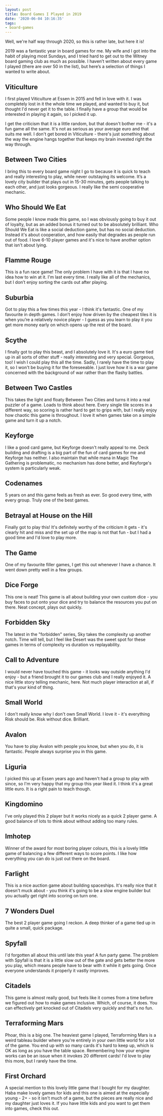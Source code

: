 ```yaml
---
layout: post
title: Board Games I Played in 2019
date: '2020-06-04 10:16:35'
tags:
- board-games
---
```


Well, we're half way through 2020, so this is rather late, but here it is!

2019 was a fantastic year in board games for me. My wife and I got into the habit of playing most Sundays, and I tried hard to get out to the Witney board gaming club as much as possible. I haven’t written about every game I played (there are over 50 in the list), but here’s a selection of things I wanted to write about.

## Viticulture

I first played Viticulture at Essen in 2015 and fell in love with it. I was completely lost in it the whole time we played, and wanted to buy it, but thought I'd never get it to the table. I finally have a group that would be interested in playing it again, so I picked it up.

I get the criticism that it is a little random, but that doesn't bother me - it's a fun game all the same. It's not as serious as your average euro and that suits me well. I don't get bored in Viticulture - there's just something about the way the engine hangs together that keeps my brain invested right the way through.

## Between Two Cities

I bring this to every board game night I go to because it is quick to teach and really interesting to play, while never outstaying its welcome. It’s a lovely city builder that plays out in 15-30 minutes, gets people talking to each other, and just looks gorgeous. I really like the semi cooperative mechanic.

## Who Should We Eat

Some people I know made this game, so I was obviously going to buy it out of loyalty, but as an added bonus it turned out to be absolutely brilliant. Who Should We Eat is like a social deduction game, but has no social deduction. Instead it's about cooperation, and how easily that degrades as people run out of food. I love 6-10 player games and it's nice to have another option that isn't about lying.

## Flamme Rouge

This is a fun race game! The only problem I have with it is that I have no idea how to win at it. I'm last every time. I really like all of the mechanics, but I don’t enjoy sorting the cards out after playing.

## Suburbia

Got to play this a few times this year - I think it's fantastic. One of my favourite in depth games. I don’t enjoy how driven by the cheapest tiles it is when you’re a relatively novice player - I guess as you learn to play it you get more money early on which opens up the rest of the board.

## Scythe

I finally got to play this beast, and I absolutely love it. It's a euro game tied up in all sorts of other stuff - really interesting and very special. Gorgeous, too! I wish I could play this all the time. Sadly, I rarely have the time to play it, so I won't be buying it for the foreseeable. I just love how it is a war game concerned with the background of war rather than the flashy battles.

## Between Two Castles

This takes the light and floaty Between Two Cities and turns it into a real puzzler of a game. Loads to think about here. Every single tile scores in a different way, so scoring is rather hard to get to grips with, but I really enjoy how chaotic this game is throughout. I love it when games take on a simple game and turn it up a notch.

## Keyforge

I like a good card game, but Keyforge doesn't really appeal to me. Deck building and drafting is a big part of the fun of card games for me and Keyforge has neither. I also maintain that while mana in Magic The Gathering is problematic, no mechanism has done better, and Keyforge's system is particularly weak.

## Codenames

5 years on and this game feels as fresh as ever. So good every time, with every group. Truly one of the best games.

## Betrayal at House on the Hill

Finally got to play this! It's definitely worthy of the criticism it gets - it's clearly hit and miss and the set up of the map is not that fun - but I had a good time and I'd love to play more.

## The Game

One of my favourite filler games, I get this out whenever I have a chance. It went down pretty well in a few groups.

## Dice Forge

This one is neat! This game is all about building your own custom dice - you buy faces to put onto your dice and try to balance the resources you put on there. Neat concept, plays out quickly.

## Forbidden Sky

The latest in the "forbidden" series, Sky takes the complexity up another notch. Time will tell, but I feel like Desert was the sweet spot for these games in terms of complexity vs duration vs replayability.

## Call to Adventure

I would never have touched this game - it looks way outside anything I'd enjoy - but a friend brought it to our games club and I really enjoyed it. A nice little story telling mechanic, here. Not much player interaction at all, if that's your kind of thing.

## Small World

I don't really know why I don't own Small World. I love it - it's everything Risk should be. Risk without dice. Brilliant.

## Avalon

You have to play Avalon with people you know, but when you do, it is fantastic. People always surprise you in this game.

## Liguria

I picked this up at Essen years ago and haven't had a group to play with since, so I'm very happy that my group this year liked it. I think it's a great little euro. It is a right pain to teach though.

## Kingdomino

I've only played this 2 player but it works nicely as a quick 2 player game. A good balance of lots to think about without adding too many rules.

## Imhotep

Winner of the award for most boring player colours, this is a lovely little game of balancing a few different ways to score points. I like how everything you can do is just out there on the board.

## Farlight

This is a nice auction game about building spaceships. It's really nice that it doesn't muck about - you think it's going to be a slow engine builder but you actually get right into scoring on turn one.

## 7 Wonders Duel

The best 2 player game going I reckon. A deep thinker of a game tied up in quite a small, quick package.

## Spyfall

I'd forgotten all about this until late this year! A fun party game. The problem with Spyfall is that it is a little slow out of the gate and gets better the more you play, which means people have to bear with it while it gets going. Once everyone understands it properly it vastly improves.

## Citadels

This game is almost really good, but feels like it comes from a time before we figured out how to make games inclusive. Which, of course, it does. You can effectively get knocked out of Citadels very quickly and that's no fun.

## Terraforming Mars

Phoar, this is a big one. The heaviest game I played, Terraforming Mars is a weird tableau builder where you're entirely in your own little world for a lot of the game. You end up with so many cards it's hard to keep up, which is OK as long as you have the table space. Remembering how your engine works can be an issue when it invokes 20 different cards! I'd love to play this more, but I rarely have the time.

## First Orchard

A special mention to this lovely little game that I bought for my daughter. Haba make lovely games for kids and this one is aimed at the especially young - 2+ - so it isn't much of a game, but the pieces are really nice and my daughter just loves it. If you have little kids and you want to get them into games, check this out.

